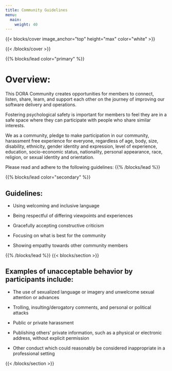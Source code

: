 ```yaml
---
title: Community Guidelines
menu:
  main:
    weight: 40
---
```


{{< blocks/cover image_anchor="top" height="max" color="white" >}}

{{< /blocks/cover >}}



{{% blocks/lead color="primary" %}}



# Overview:
This DORA Community creates opportunities for members to connect, listen, share, learn, and support each other on the journey of improving our software delivery and operations.

Fostering psychological safety is important for members to feel they are in a safe space where they can participate with people who share similar interests.  

We as a community, pledge to make participation in our community, harassment free experience for everyone, regardless of age, body, size, disability, ethnicity, gender identity and expression, level of experience, education, socio-economic status, nationality, personal appearance, race, religion, or sexual identity and orientation. 

Please read and adhere to the following guidelines:
{{% /blocks/lead %}}

{{% blocks/lead color="secondary" %}}


## Guidelines:


* Using welcoming and inclusive language

* Being respectful of differing viewpoints and experiences

* Gracefully accepting constructive criticism

* Focusing on what is best for the community

* Showing empathy towards other community members


{{% /blocks/lead %}}
{{< blocks/section >}}

## Examples of unacceptable behavior by participants include:

* The use of sexualized language or imagery and unwelcome sexual attention or advances

* Trolling, insulting/derogatory comments, and personal or political attacks

* Public or private harassment

* Publishing others' private information, such as a physical or electronic address, without explicit permission

* Other conduct which could reasonably be considered inappropriate in a professional setting





{{< /blocks/section >}}
